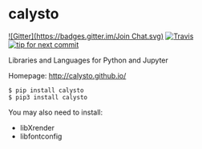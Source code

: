 calysto
=======
[![Gitter](https://badges.gitter.im/Join Chat.svg)](https://gitter.im/Calysto/calysto?utm_source=badge&utm_medium=badge&utm_campaign=pr-badge&utm_content=badge) [![Travis](https://travis-ci.org/Calysto/calysto.svg?branch=master)](https://travis-ci.org/Calysto/calysto/)  [![tip for next commit](http://prime4commit.com/projects/206.svg)](http://prime4commit.com/projects/206)

Libraries and Languages for Python and Jupyter

Homepage: http://calysto.github.io/

```shell
$ pip install calysto
$ pip3 install calysto
```

You may also need to install:

* libXrender
* libfontconfig
